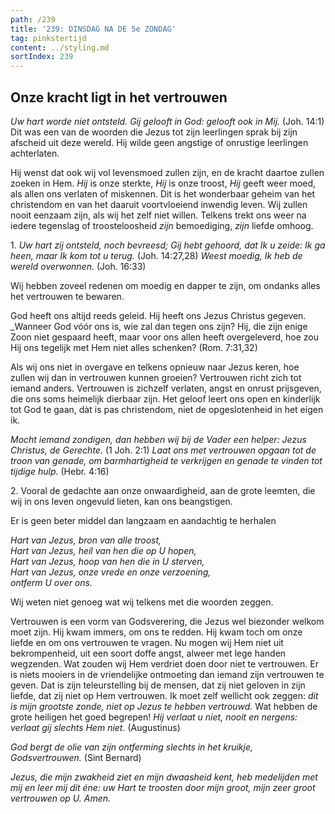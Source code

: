 ```yaml
---
path: /239
title: '239: DINSDAG NA DE 5e ZONDAG'
tag: pinkstertijd
content: ../styling.md
sortIndex: 239
---
```


## Onze kracht ligt in het vertrouwen

_Uw hart worde niet ontsteld. Gij gelooft in God: gelooft ook in Mij._ (Joh. 14:1) Dit was een van de woorden die Jezus tot zijn leerlingen sprak bij zijn afscheid uit deze wereld. Hij wilde geen angstige of onrustige leerlingen achterlaten.

Hij wenst dat ook wij vol levensmoed zullen zijn, en de kracht daartoe zullen zoeken in Hem. _Hij_ is onze sterkte, _Hij_ is onze troost, _Hij_ geeft weer moed, als allen ons verlaten of miskennen. Dit is het wonderbaar geheim van het christendom en van het daaruit voortvloeiend inwendig leven. Wij zullen nooit eenzaam zijn, als wij het zelf niet willen. Telkens trekt ons weer na iedere tegenslag of troosteloosheid _zijn_ bemoediging, _zijn_ liefde omhoog.

1\. _Uw hart zij ontsteld, noch bevreesd; Gij hebt gehoord, dat Ik u zeide: Ik ga heen, maar Ik kom tot u terug._ (Joh. 14:27,28) _Weest moedig, Ik heb de wereld overwonnen._ (Joh. 16:33)

Wij hebben zoveel redenen om moedig en dapper te zijn, om ondanks alles het vertrouwen te bewaren.

God heeft ons altijd reeds geleid. Hij heeft ons Jezus Christus gegeven. _Wanneer God vóór ons is, wie zal dan tegen ons zijn? Hij, die zijn enige Zoon niet gespaard heeft, maar voor ons allen heeft overgeleverd, hoe zou Hij ons tegelijk met Hem niet alles schenken? (Rom. 7:31,32)

Als wij ons niet in overgave en telkens opnieuw naar Jezus keren, hoe zullen wij dan in vertrouwen kunnen groeien? Vertrouwen richt zich tot iemand anders. Vertrouwen is zichzelf verlaten, angst en onrust prijsgeven, die ons soms heimelijk dierbaar zijn. Het geloof leert ons open en kinderlijk tot God te gaan, dàt is pas christendom, niet de opgeslotenheid in het eigen ik.

_Mocht iemand zondigen, dan hebben wij bij de Vader een helper: Jezus Christus, de Gerechte._ (1 Joh. 2:1) _Laat ons met vertrouwen opgaan tot de troon van genade, om barmhartigheid te verkrijgen en genade te vinden tot tijdige hulp._ (Hebr. 4:16)

2\. Vooral de gedachte aan onze onwaardigheid, aan de grote leemten, die wij in ons leven ongevuld lieten, kan ons beangstigen.

Er is geen beter middel dan langzaam en aandachtig te herhalen

_Hart van Jezus, bron van alle troost,_  
_Hart van Jezus, heil van hen die op U hopen,_  
_Hart van Jezus, hoop van hen die in U sterven,_  
_Hart van Jezus, onze vrede en onze verzoening,_  
_ontferm U over ons._

Wij weten niet genoeg wat wij telkens met die woorden zeggen.

Vertrouwen is een vorm van Godsverering, die Jezus wel biezonder welkom moet zijn. Hij kwam immers, om ons te redden. Hij kwam toch om onze liefde en om ons vertrouwen te vragen. Nu mogen wij Hem niet uit bekrompenheid, uit een soort doffe angst, alweer met lege handen wegzenden. Wat zouden wij Hem verdriet doen door niet te vertrouwen. Er is niets mooiers in de vriendelijke ontmoeting dan iemand zijn vertrouwen te geven. Dat is zijn teleurstelling bij de mensen, dat zij niet geloven in zijn liefde, dat zij niet op Hem vertrouwen. Ik moet zelf wellicht ook zeggen: _dit is mijn grootste zonde, niet op Jezus te hebben vertrouwd._ Wat hebben de grote heiligen het goed begrepen! _Hij verlaat u niet, nooit en nergens: verlaat gij slechts Hem niet._ (Augustinus)

_God bergt de olie van zijn ontferming slechts in het kruikje, Godsvertrouwen._ (Sint Bernard)

_Jezus, die mijn zwakheid ziet en mijn dwaasheid kent, heb medelijden met mij en leer mij dit éne: uw Hart te troosten door mijn groot, mijn zeer groot vertrouwen op U. Amen._
